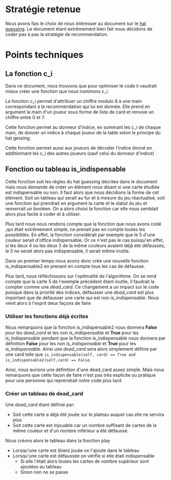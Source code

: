 # Stratégie retenue

Nous avons fais le choix de nous intéresser au document sur le  [hat guessing](https://d0474d97-a-62cb3a1a-s-sites.googlegroups.com/site/rmgpgrwc/research-papers/Hanabi_final.pdf?attachauth=ANoY7coMzpFRtLM4k0xQFM5uHV6_UW4qjYf5C8FRXvHy0NDu8d82FC8cK7Up3O2EhV64LSXjWuFUPUBg5NqQdXyli6nmdMelkYIhgqJlN1v8Gt94H9BJjQmYpiJSPaVfueaxEeqdr70QNzejFypRwhcEw3EGT2FcH0E4WnmQ-LL49xHzV-DIL_O1kCZ12Dq2KIrjElFK-RgkRR1qoM20dsjxFYIweSsDmIlBAMvAX2kAntIKHMHfddk%3D&attredirects=0). Le document étant extrêmement bien fait nous décidons de coder pas à pas la stratégie de recommendation. 


# Points techniques

## La fonction c_i
Dans ce document, nous trouvons que pour optimiser le code il vaudrait mieux créer une fonction que nous nommons c_i.

La fonction c_i permet d'attribuer un chiffre modulo 8 à une main correspondant à la recommendation qui lui est donnée.
Elle prend en argument la main d'un joueur sous forme de liste de card
et renvoie un chiffre entre 0 et 7.

Cette fonction permet au donneur d'indice, en sommant les
c_i de chaque main, de donner un indice à chaque joueur de la table
selon le principe du hat gessing.

Cette fonction permet aussi aux joueurs de décoder l'indice donné en
additionnant les c_i des autres joueurs (sauf celui du donneur d'indice)

## Fonction ou tableau is_indispensable

Cette fonction suit les règles du hat guessing décrites dans le document mais nous demande de créer un élément nous disant si une carte étudiée est indispensable ou non. Il faut alors que nous décidions la forme de cet élément. Soit un tableau qui serait au fur et à mesure du jeu réactualisé, soit une fonction qui prendrait en argument la carte et le statut du jeu et renverrait un booléen. On a alors choisi la fonction car elle nous semblait alors plus facile à coder et à utiliser. 

Plus tard nous nous rendons compte que la fonction que nous avons codé ,qui était extrêmement simple, ne prenait pas en compte toutes les possibilités. En effet, la fonction considérait par exemple que le 5 d'une couleur serait d'office indispensable. Or ce n'est pas le cas puisqu'en effet, si les deux 4 ou les deux 3 de la même couleurs avaient déjà été défaussés, le 5 ne serait alors pas indispensable, il serait même inutile.

Dans un premier temps nous avons donc crée une nouvelle fonction is_indispensable2 en prenant en compte tous les cas de défausse.

Plus tard, nous réfléchissons sur l'optimalité de l'algorithme. On se rend compte que la carte 5 de l'exemple précédent étant inutile, il faudrait la compter comme une *dead_card*. Ce changement a un impact sur le code puisque dans la priorité des indices, défausser une *dead_card* est plus important que de défausser une carte qui est non *is_indispensable*. Nous vient alors à l'esprit deux façons de faire
### Utiliser les fonctions déjà écrites 

Nous remarquons que la fonction is_indispensable2 nous donnera **False** pour les *dead_card* et les non *is_indispensable* et **True** pour les *is_indispensable* pendant que la fonction is_indispensable nous donnera par définition **False** pour les non *is_indispensable* et **True** pour les *is_indispensable*. Ainsi une *dead_card* sera alors simplement définie par une card telle que ```is_indispensable(self, card) == True and is_indispensable2(self,card) == False```. 

Ainsi, nous aurions une définition d'une dead_card assez simple. Mais nous remarquons que cette façon de faire n'est pas très explicite ou pratique pour une personne qui reprendrait notre code plus tard. 

### Créer un tableau de dead_card

Une *dead_card* étant définie par:
* Soit cette carte a déjà été jouée sur le plateau auquel cas elle ne servira plus
* Soit cette carte est injouable car un nombre suffisant de cartes de la même couleur et d'un nombre inférieur a été défaussé.

Nous créons alors le tableau dans la fonction play
* Lorsqu'une carte est (bien) jouée on l'ajoute dans le tableau 
* Lorsqu'une carte est défaussée on vérifie si elle était indispensable
  * Si elle l'était alors toutes les cartes de nombre supérieur sont ajoutées au tableau
  * Sinon rien ne se passe
